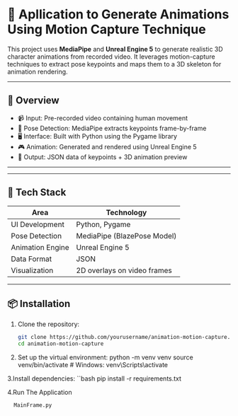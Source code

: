 # 🎥 Apllication to Generate Animations Using Motion Capture Technique

This project uses **MediaPipe** and **Unreal Engine 5** to generate realistic 3D character animations from recorded video. It leverages motion-capture techniques to extract pose keypoints and maps them to a 3D skeleton for animation rendering.

---

## 🧠 Overview

- 📹 Input: Pre-recorded video containing human movement
- 🤖 Pose Detection: MediaPipe extracts keypoints frame-by-frame
- 🖥️ Interface: Built with Python using the Pygame library
- 🎮 Animation: Generated and rendered using Unreal Engine 5
- 📄 Output: JSON data of keypoints + 3D animation preview

---

---

## 🚀 Tech Stack

| Area              | Technology                  |
|-------------------|-----------------------------|
| UI Development    | Python, Pygame              |
| Pose Detection    | MediaPipe (BlazePose Model) |
| Animation Engine  | Unreal Engine 5             |
| Data Format       | JSON                        |
| Visualization     | 2D overlays on video frames |

---

## 📦 Installation

1. Clone the repository:
   ```bash
   git clone https://github.com/yourusername/animation-motion-capture.git
   cd animation-motion-capture
2. Set up the virtual environment:
    python -m venv venv
    source venv/bin/activate  # Windows: venv\Scripts\activate

3.Install dependencies:
``bash
    pip install -r requirements.txt

4.Run The Application
```bash
  MainFrame.py
